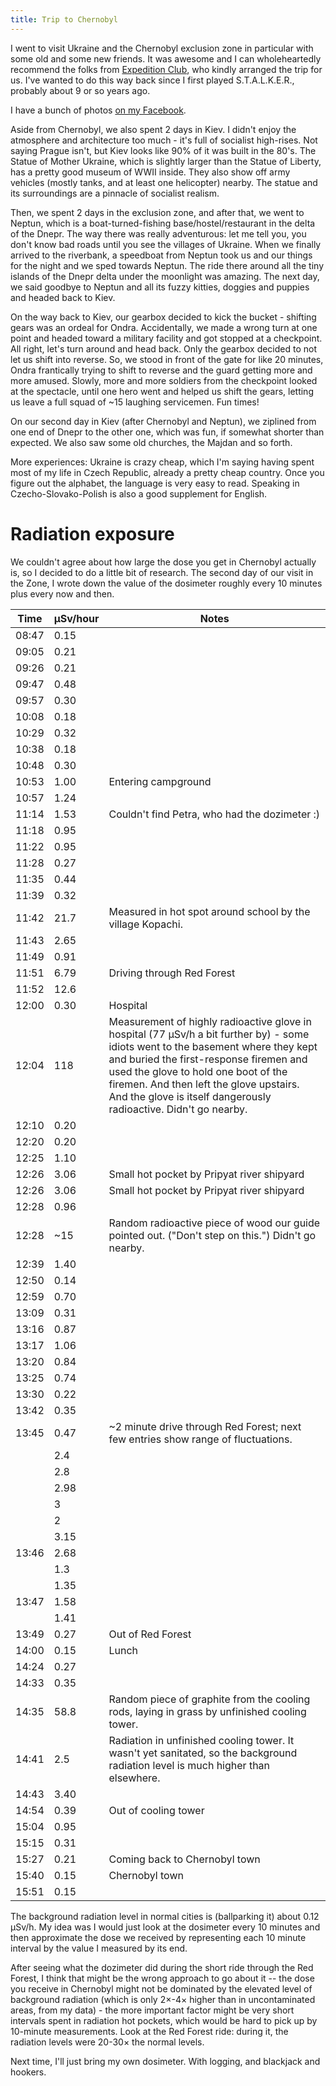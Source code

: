 ```yaml
---
title: Trip to Chernobyl
---
```


I went to visit Ukraine and the Chernobyl exclusion zone in particular
with some old and some new friends.
It was awesome and I can wholeheartedly recommend the folks from
[Expedition Club](http://www.expeditionclub.cz/), who kindly arranged the trip
for us. I've wanted to do this way back since I first played S.T.A.L.K.E.R.,
probably about 9 or so years ago.

I have a bunch of photos [on my Facebook](https://www.facebook.com/media/set/?set=a.10209143389375467.1073741831.1641657189&type=1&l=b3efef60bf).

Aside from Chernobyl, we also spent 2 days in Kiev. I didn't enjoy the
atmosphere and architecture too much - it's full of socialist high-rises.
Not saying Prague isn't, but Kiev looks like 90% of it was built in the 80's.
The Statue of Mother Ukraine, which is slightly larger than the Statue of Liberty,
has a pretty good museum of WWII inside. They also show off army vehicles
(mostly tanks, and at least one helicopter) nearby. The statue and its
surroundings are a pinnacle of socialist realism.

Then, we spent 2 days in the exclusion zone, and after that, we went to Neptun,
which is a boat-turned-fishing base/hostel/restaurant in the delta of the Dnepr.
The way there was really adventurous: let me tell you, you don't know bad roads
until you see the villages of Ukraine.
When we finally arrived to the riverbank, a speedboat from Neptun took us and
our things for the night and we sped towards Neptun. The ride there around all
the tiny islands of the Dnepr delta under the moonlight was amazing.
The next day, we said goodbye to Neptun and all its fuzzy kitties, doggies and
puppies and headed back to Kiev.

On the way back to Kiev, our gearbox decided to kick the bucket - shifting gears
was an ordeal for Ondra. Accidentally, we made a wrong turn at one point and
headed toward a military facility and got stopped at a checkpoint. All right,
let's turn around and head back. Only the gearbox decided to not let us shift
into reverse. So, we stood in front of the gate for like 20 minutes, Ondra
frantically trying to shift to reverse and the guard getting more and more
amused. Slowly, more and more soldiers from the checkpoint looked at the
spectacle, until one hero went and helped us shift the gears, letting us leave
a full squad of ~15 laughing servicemen. Fun times!

On our second day in Kiev (after Chernobyl and Neptun), we ziplined from one
end of Dnepr to the other one, which was fun, if somewhat shorter than expected.
We also saw some old churches, the Majdan and so forth.

More experiences: Ukraine is crazy cheap, which I'm saying having spent
most of my life in Czech Republic, already a pretty cheap country.
Once you figure out the alphabet, the language is very easy to read.
Speaking in Czecho-Slovako-Polish is also a good supplement for English.

Radiation exposure
===

We couldn't agree about how large the dose you get in Chernobyl actually is,
so I decided to do a little bit of research. The second day of our visit in the
Zone, I wrote down the value of the dosimeter roughly every 10 minutes plus
every now and then.

| Time  | &mu;Sv/hour    | Notes                                         |
|-------|----------------|-----------------------------------------------|
| 08:47 | 0.15           |                                               |
| 09:05 | 0.21           |                                               |
| 09:26 | 0.21           |                                               |
| 09:47 | 0.48           |                                               |
| 09:57 | 0.30           |                                               |
| 10:08 | 0.18           |                                               |
| 10:29 | 0.32           |                                               |
| 10:38 | 0.18           |                                               |
| 10:48 | 0.30           |                                               |
| 10:53 | 1.00           | Entering campground                           |
| 10:57 | 1.24           |                                               |
| 11:14 | 1.53           | Couldn't find Petra, who had the dozimeter :) |
| 11:18 | 0.95           |                                               |
| 11:22 | 0.95           |                                               |
| 11:28 | 0.27           |                                               |
| 11:35 | 0.44           |                                               |
| 11:39 | 0.32           |                                               |
| 11:42 | 21.7           | Measured in hot spot around school by the village Kopachi. |
| 11:43 | 2.65           |                                               |
| 11:49 | 0.91           |                                               |
| 11:51 | 6.79           | Driving through Red Forest                    |
| 11:52 | 12.6           |                                               |
| 12:00 | 0.30           | Hospital                                      |
| 12:04 | 118            | Measurement of highly radioactive glove in hospital (77 &mu;Sv/h a bit further by) - some idiots went to the basement where they kept and buried the first-response firemen and used the glove to hold one boot of the firemen. And then left the glove upstairs. And the glove is itself dangerously radioactive. Didn't go nearby. |
| 12:10 | 0.20           |                                               |
| 12:20 | 0.20           |                                               |
| 12:25 | 1.10           |                                               |
| 12:26 | 3.06           | Small hot pocket by Pripyat river shipyard    |
| 12:26 | 3.06           | Small hot pocket by Pripyat river shipyard    |
| 12:28 | 0.96           |                                               |
| 12:28 | ~15            | Random radioactive piece of wood our guide pointed out. ("Don't step on this.") Didn't go nearby. |
| 12:39 | 1.40           |                                               |
| 12:50 | 0.14           |                                               |
| 12:59 | 0.70           |                                               |
| 13:09 | 0.31           |                                               |
| 13:16 | 0.87           |                                               |
| 13:17 | 1.06           |                                               |
| 13:20 | 0.84           |                                               |
| 13:25 | 0.74           |                                               |
| 13:30 | 0.22           |                                               |
| 13:42 | 0.35           |                                               |
| 13:45 | 0.47           | ~2 minute drive through Red Forest; next few entries show range of fluctuations. |
|       | 2.4            |                                               |
|       | 2.8            |                                               |
|       | 2.98           |                                               |
|       | 3              |                                               |
|       | 2              |                                               |
|       | 3.15           |                                               |
| 13:46 | 2.68           |                                               |
|       | 1.3            |                                               |
|       | 1.35           |                                               |
| 13:47 | 1.58           |                                               |
|       | 1.41           |                                               |
| 13:49 | 0.27           | Out of Red Forest                             |
| 14:00 | 0.15           | Lunch                                         |
| 14:24 | 0.27           |                                               |
| 14:33 | 0.35           |                                               |
| 14:35 | 58.8           | Random piece of graphite from the cooling rods, laying in grass by unfinished cooling tower. |
| 14:41 | 2.5            | Radiation in unfinished cooling tower. It wasn't yet sanitated, so the background radiation level is much higher than elsewhere. |
| 14:43 | 3.40           |                                               |
| 14:54 | 0.39           | Out of cooling tower                          |
| 15:04 | 0.95           |                                               |
| 15:15 | 0.31           |                                               |
| 15:27 | 0.21           | Coming back to Chernobyl town                 |
| 15:40 | 0.15           | Chernobyl town                                |
| 15:51 | 0.15           |                                               |

The background radiation level in normal cities is (ballparking it) about 0.12 &mu;Sv/h.
My idea was I would just look at the dosimeter every 10 minutes and then
approximate the dose we received by representing each 10 minute interval
by the value I measured by its end.

After seeing what the dozimeter did during the short ride through the Red
Forest, I think that might be the wrong approach to go about it -- the dose
you receive in Chernobyl might not be dominated by the elevated level of
background radiation (which is only 2&times;-4&times; higher than in
uncontaminated areas, from my data) - the more important factor might be very
short intervals spent in radiation hot pockets, which would be hard to pick up
by 10-minute measurements. Look at the Red Forest ride: during it, the radiation
levels were 20-30&times; the normal levels.

Next time, I'll just bring my own dosimeter. With logging, and blackjack and
hookers.
